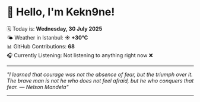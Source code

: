 # 👋 Hello, I'm Kekn9ne!

🗓️ Today is: **Wednesday, 30 July 2025**  
🌤️ Weather in Istanbul: **☀️   +30°C**  
📊 GitHub Contributions: **68**  
🎧 Currently Listening: Not listening to anything right now ❌

---

_"I learned that courage was not the absence of fear, but the triumph over it. The brave man is not he who does not feel afraid, but he who conquers that fear. — *Nelson Mandela*"_

---
